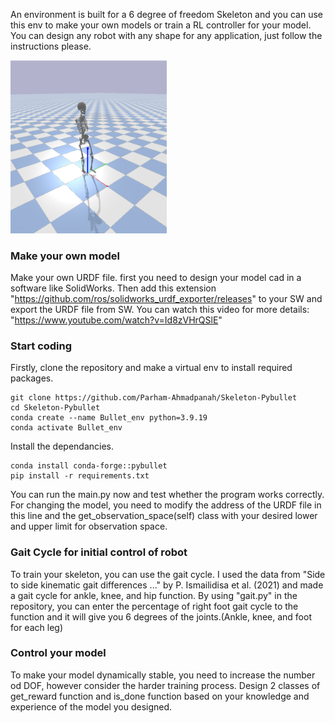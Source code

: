 An environment is built for a 6 degree of freedom Skeleton and you can use this env to make your own models or train a RL controller for your model. You can design any robot with any shape for any application, just follow the instructions please.

<img src="Data/Env.png" alt="drawing" width="250"/>


### Make your own model
Make your own URDF file.
first you need to design your model cad in a software like SolidWorks. Then add this extension "https://github.com/ros/solidworks_urdf_exporter/releases" to your SW and export the URDF file from SW. You can watch this video for more details: "https://www.youtube.com/watch?v=Id8zVHrQSlE"

### Start coding
Firstly, clone the repository and make a virtual env to install required packages.
```
git clone https://github.com/Parham-Ahmadpanah/Skeleton-Pybullet
cd Skeleton-Pybullet
conda create --name Bullet_env python=3.9.19
conda activate Bullet_env
```
Install the dependancies.
```
conda install conda-forge::pybullet
pip install -r requirements.txt
```
You can run the main.py now and test whether the program works correctly. For changing the model, you need to modify the address of the URDF file in this line and the     get_observation_space(self) class with your desired lower and upper limit for observation space.

### Gait Cycle for initial control of robot
To train your skeleton, you can use the gait cycle. I used the data from "Side to side kinematic gait differences ..." by P. Ismailidisa et al. (2021) and made a gait cycle for ankle, knee, and hip function. By using "gait.py" in the repository, you can enter the percentage of right foot gait cycle to the function and it will give you 6 degrees of the joints.(Ankle, knee, and foot for each leg) 

### Control your model
To make your model dynamically stable, you need to increase the number od DOF, however consider the harder training process. Design 2 classes of get_reward function and is_done function based on your knowledge and experience of the model you designed.


